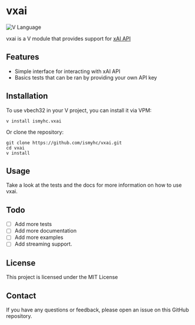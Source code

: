 # vxai

![V Language](https://img.shields.io/badge/language-V-blue.svg)

vxai is a V module that provides support for [xAI API](https://docs.x.ai/api)

## Features

- Simple interface for interacting with xAI API
- Basics tests that can be ran by providing your own API key

## Installation

To use vbech32 in your V project, you can install it via VPM:

```
v install ismyhc.vxai
```

Or clone the repository:

```
git clone https://github.com/ismyhc/vxai.git
cd vxai
v install
```

## Usage

Take a look at the tests and the docs for more information on how to use vxai.

## Todo
- [ ] Add more tests
- [ ] Add more documentation
- [ ] Add more examples
- [ ] Add streaming support.

## License
    
This project is licensed under the MIT License

## Contact

If you have any questions or feedback, please open an issue on this GitHub repository.
